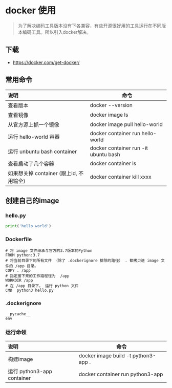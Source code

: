 # docker 使用
> 为了解决编码工具版本没有下各兼容，有些开源很好用的工具运行在不同版本编码工具。所以引入docker解决。

## 下载

- https://docker.com/get-docker/

## 常用命令

| 说明 |  命令  |
| :-- | --  |
| 查看版本 | docker --version |
| 查看镜像 | docker image  ls |
| 从官方源上抓一个镜像 | docker image pull hello-world |
| 运行 hello-world 容器 | docker container run hello-world |
| 运行 unbuntu bash container | docker container run -it ubuntu bash |
| 查看启动了几个容器 | docker container ls |
| 如果想关掉 container (跟上id, 不用输全) | docker container kill  xxxx |


## 创建自己的image

### hello.py

```python
print('hello world')

```

### Dockerfile

```shell
# 将 image 文件继承与官方的3.7版本的Python
FROM python:3.7
# 将当前目录下的所有文件 （除了 .dockerignore 排除的路径） . 都拷贝进 image 文件的 /app 目录。
COPY . /app
# 指定接下来的工作路程径为  /app
WORKDIR /app
# 在 /app 目录下， 运行 python 文件
CMD  python3 hello.py
```

### .dockerignore
```shell
__pycache__
env
```

### 运行命领

| 说明 |  命令  |
| :-- | --  |
| 构建image| docker image build -t python3-app . |
| 运行 python3-app container | docker container run python3-app | 
